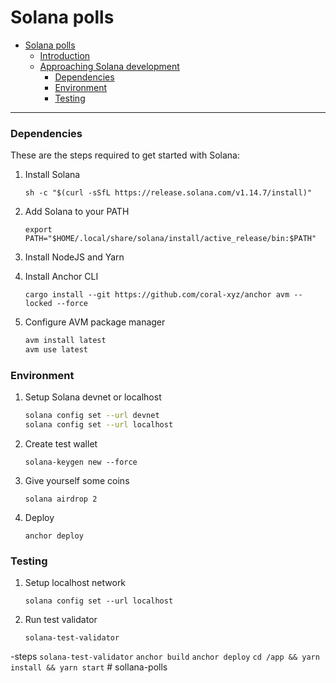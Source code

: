 # Solana polls

- [Solana polls](#solana-polls)
  - [Introduction](#introduction)
  - [Approaching Solana development](#approaching-solana-development)
    - [Dependencies](#dependencies)
    - [Environment](#environment)
    - [Testing](#testing)

---
### Dependencies

These are the steps required to get started with Solana:

1. Install Solana

    ```sh -c "$(curl -sSfL https://release.solana.com/v1.14.7/install)"```

2. Add Solana to your PATH

    ```export PATH="$HOME/.local/share/solana/install/active_release/bin:$PATH"```

3. Install NodeJS and Yarn
4. Install Anchor CLI
  
    ```cargo install --git https://github.com/coral-xyz/anchor avm --locked --force```

5. Configure AVM package manager

    ```sh
    avm install latest
    avm use latest
    ```

### Environment

1. Setup Solana devnet or localhost

    ```sh
    solana config set --url devnet
    solana config set --url localhost
    ```

2. Create test wallet

    ```solana-keygen new --force```

3. Give yourself some coins

    ```solana airdrop 2```

4. Deploy

    ```anchor deploy```

### Testing

1. Setup localhost network

    ```solana config set --url localhost```

2. Run test validator

    ```solana-test-validator```


-steps
    ```solana-test-validator```
    ```anchor build```
    ```anchor deploy```
    ```cd /app && yarn install && yarn start```
#   s o l l a n a - p o l l s  
 